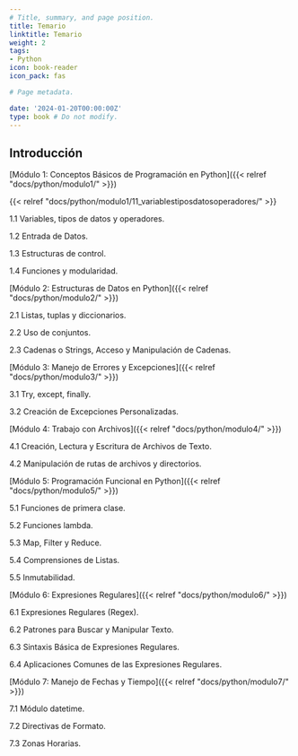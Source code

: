 ```yaml
---
# Title, summary, and page position.
title: Temario
linktitle: Temario
weight: 2
tags:
- Python
icon: book-reader
icon_pack: fas

# Page metadata.

date: '2024-01-20T00:00:00Z'
type: book # Do not modify.
---
```



## Introducción

[Módulo 1: Conceptos Básicos de Programación en Python]({{< relref "docs/python/modulo1/" >}})

{{< relref "docs/python/modulo1/11_variablestiposdatosoperadores/" >}}

1.1 Variables, tipos de datos y operadores.

1.2 Entrada de Datos.

1.3 Estructuras de control.

1.4 Funciones y modularidad.

[Módulo 2: Estructuras de Datos en Python]({{< relref "docs/python/modulo2/" >}})

2.1 Listas, tuplas y diccionarios.

2.2 Uso de conjuntos.

2.3 Cadenas o Strings, Acceso y Manipulación de Cadenas.

[Módulo 3: Manejo de Errores y Excepciones]({{< relref "docs/python/modulo3/" >}})

3.1 Try, except, finally.

3.2 Creación de Excepciones Personalizadas.

[Módulo 4: Trabajo con Archivos]({{< relref "docs/python/modulo4/" >}})

4.1 Creación, Lectura y Escritura de Archivos de Texto.

4.2 Manipulación de rutas de archivos y directorios.

[Módulo 5: Programación Funcional en Python]({{< relref "docs/python/modulo5/" >}})

5.1 Funciones de primera clase.

5.2 Funciones lambda.

5.3 Map, Filter y Reduce.

5.4 Comprensiones de Listas.

5.5 Inmutabilidad.

[Módulo 6: Expresiones Regulares]({{< relref "docs/python/modulo6/" >}})

6.1 Expresiones Regulares (Regex).

6.2 Patrones para Buscar y Manipular Texto.

6.3 Sintaxis Básica de Expresiones Regulares.

6.4 Aplicaciones Comunes de las Expresiones Regulares.

[Módulo 7: Manejo de Fechas y Tiempo]({{< relref "docs/python/modulo7/" >}})

7.1 Módulo datetime.

7.2 Directivas de Formato.

7.3 Zonas Horarias.
